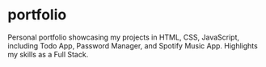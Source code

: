 # portfolio
Personal portfolio showcasing my projects in HTML, CSS, JavaScript, including Todo App, Password Manager, and Spotify Music App. Highlights my skills as a Full Stack.
